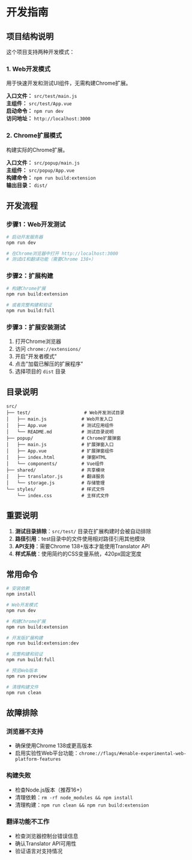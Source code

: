 # 开发指南

## 项目结构说明

这个项目支持两种开发模式：

### 1. Web开发模式
用于快速开发和测试UI组件，无需构建Chrome扩展。

**入口文件：** `src/test/main.js`  
**主组件：** `src/test/App.vue`  
**启动命令：** `npm run dev`  
**访问地址：** `http://localhost:3000`

### 2. Chrome扩展模式
构建实际的Chrome扩展。

**入口文件：** `src/popup/main.js`  
**主组件：** `src/popup/App.vue`  
**构建命令：** `npm run build:extension`  
**输出目录：** `dist/`

## 开发流程

### 步骤1：Web开发测试
```bash
# 启动开发服务器
npm run dev

# 在Chrome浏览器中打开 http://localhost:3000
# 测试UI和翻译功能（需要Chrome 138+）
```

### 步骤2：扩展构建
```bash
# 构建Chrome扩展
npm run build:extension

# 或者完整构建和验证
npm run build:full
```

### 步骤3：扩展安装测试
1. 打开Chrome浏览器
2. 访问 `chrome://extensions/`
3. 开启"开发者模式"
4. 点击"加载已解压的扩展程序"
5. 选择项目的 `dist` 目录

## 目录说明

```
src/
├── test/                    # Web开发测试目录
│   ├── main.js             # Web开发入口
│   ├── App.vue             # 测试应用组件
│   └── README.md           # 测试目录说明
├── popup/                  # Chrome扩展弹窗
│   ├── main.js             # 扩展弹窗入口
│   ├── App.vue             # 扩展弹窗组件
│   ├── index.html          # 弹窗HTML
│   └── components/         # Vue组件
├── shared/                 # 共享模块
│   ├── translator.js       # 翻译服务
│   └── storage.js          # 存储管理
└── styles/                 # 样式文件
    └── index.css           # 主样式文件
```

## 重要说明

1. **测试目录排除**：`src/test/` 目录在扩展构建时会被自动排除
2. **路径引用**：test目录中的文件使用相对路径引用其他模块
3. **API支持**：需要Chrome 138+版本才能使用Translator API
4. **样式系统**：使用简约的CSS变量系统，420px固定宽度

## 常用命令

```bash
# 安装依赖
npm install

# Web开发模式
npm run dev

# 构建Chrome扩展
npm run build:extension

# 开发版扩展构建
npm run build:extension:dev

# 完整构建和验证
npm run build:full

# 预览Web版本
npm run preview

# 清理构建文件
npm run clean
```

## 故障排除

### 浏览器不支持
- 确保使用Chrome 138或更高版本
- 启用实验性Web平台功能：`chrome://flags/#enable-experimental-web-platform-features`

### 构建失败
- 检查Node.js版本（推荐16+）
- 清理依赖：`rm -rf node_modules && npm install`
- 清理构建：`npm run clean && npm run build:extension`

### 翻译功能不工作
- 检查浏览器控制台错误信息
- 确认Translator API可用性
- 验证语言对支持情况